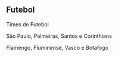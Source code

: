 ## Futebol
Times de Futebol

São Paulo, Palmeiras, Santos e Corinthians

Flamengo, Fluminense, Vasco e Botafogo